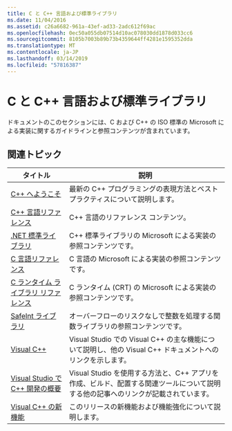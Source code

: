 ```yaml
---
title: C と C++ 言語および標準ライブラリ
ms.date: 11/04/2016
ms.assetid: c26a6682-961a-43ef-ad33-2adc612f69ac
ms.openlocfilehash: 0ec50a055db07514d10ac078030dd1878d033cc6
ms.sourcegitcommit: 8105b7003b89b73b4359644ff4281e1595352dda
ms.translationtype: MT
ms.contentlocale: ja-JP
ms.lasthandoff: 03/14/2019
ms.locfileid: "57816387"
---
```

# <a name="cc-language-and-standard-libraries"></a>C と C++ 言語および標準ライブラリ

ドキュメントのこのセクションには、C および C++ の ISO 標準の Microsoft による実装に関するガイドラインと参照コンテンツが含まれています。

## <a name="related-articles"></a>関連トピック

|タイトル|説明|
|-----------|-----------------|
|[C++ へようこそ](../cpp/welcome-back-to-cpp-modern-cpp.md)|最新の C++ プログラミングの表現方法とベスト プラクティスについて説明します。|
|[C++ 言語リファレンス](../cpp/cpp-language-reference.md)|C++ 言語のリファレンス コンテンツ。|
|[.NET 標準ライブラリ](../standard-library/cpp-standard-library-reference.md)|C++ 標準ライブラリの Microsoft による実装の参照コンテンツです。|
|[C 言語リファレンス](../c-language/c-language-reference.md)|C 言語の Microsoft による実装の参照コンテンツです。|
|[C ランタイム ライブラリ リファレンス](../c-runtime-library/c-run-time-library-reference.md)|C ランタイム (CRT) の Microsoft による実装の参照コンテンツです。|
|[SafeInt ライブラリ](../windows/safeint-library.md)|オーバーフローのリスクなしで整数を処理する関数ライブラリの参照コンテンツです。|
|[Visual C++](../visual-cpp-in-visual-studio.md)|Visual Studio での Visual C++ の主な機能について説明し、他の Visual C++ ドキュメントへのリンクを示します。|
|[Visual Studio で C++ 開発の概要](../overview-of-cpp-development.md)|Visual Studio を使用する方法と、C++ アプリを作成、ビルド、配置する関連ツールについて説明する他の記事へのリンクが記載されています。|
|[Visual C++ の新機能](../what-s-new-for-visual-cpp-in-visual-studio.md)|このリリースの新機能および機能強化について説明します。|